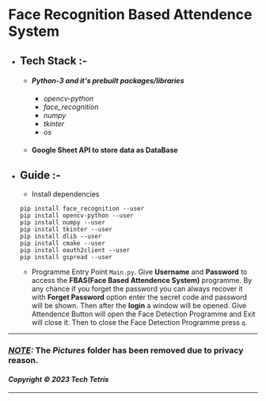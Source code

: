 # Face Recognition Based Attendence System 

- ## Tech Stack :-
    - #### ***Python-3 and it's prebuilt packages/libraries***
        - *opencv-python*
        - *face_recognition*
        - *numpy*
        - *tkinter*
        - *os*
    - #### ****Google Sheet API to store data as DataBase****
- ## Guide :-
  - Install dependencies
  ```
  pip install face_recognition --user
  pip install opencv-python --user
  pip install numpy --user
  pip install tkinter --user
  pip install dlib --user
  pip install cmake --user
  pip install oauth2client --user
  pip install gspread --user
  ```
  - Programme Entry Point ```Main.py```.
    Give **Username** and **Password** to access the **FBAS(Face Based Attendence System)** programme.
    By any chance if you forget the password you can always recover it with **Forget Password**
    option enter the secret code and password will be shown. Then after the **login** a window will be opened.
    Give Attendence Button will open the Face Detection Programme and Exit will close it.
    Then to close the Face Detection Programme press `q`.
---
### ***<u>NOTE</u>:*** The *Pictures* folder has been removed due to privacy reason.

#### *Copyright © 2023 Tech Tetris*
---
